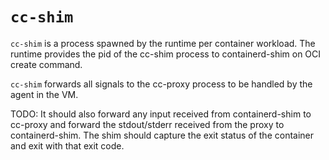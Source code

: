 # `cc-shim`

`cc-shim` is a process spawned by the runtime per container workload. The runtime 
provides the pid of the cc-shim process to containerd-shim on OCI create command.

`cc-shim` forwards all signals to the cc-proxy process to be handled by the agent
in the VM.

TODO:
It should also forward any input received from containerd-shim to cc-proxy and 
forward the stdout/stderr received from the proxy to containerd-shim.
The shim should capture the exit status of the container and exit with that exit code.
